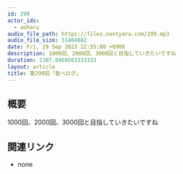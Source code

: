 ```yaml
---
id: 299
actor_ids:
  - aoharu
audio_file_path: https://files.nantyara.com/299.mp3
audio_file_size: 31464882
date: Fri, 29 Sep 2023 22:55:00 +0900
description: 1000回、2000回、3000回と目指していきたいですね
duration: 1307.8469583333333
layout: article
title: 第299回「食べログ」
---
```

## 概要

1000回、2000回、3000回と目指していきたいですね

## 関連リンク

* none
